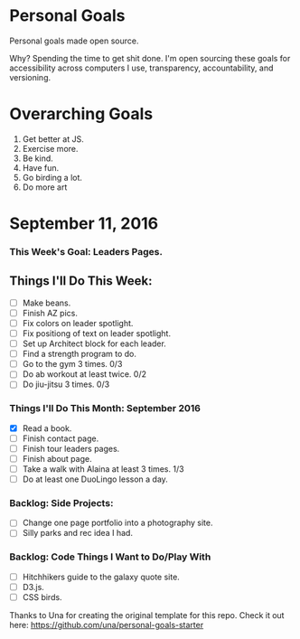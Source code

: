 Personal Goals
==============

Personal goals made open source.

Why? Spending the time to get shit done. I'm open sourcing these goals for accessibility across computers I use, transparency, accountability, and versioning.

# Overarching Goals

1. Get better at JS.
2. Exercise more.
3. Be kind.
4. Have fun.
5. Go birding a lot.
6. Do more art

# September 11, 2016

### This Week's Goal: Leaders Pages.

## Things I'll Do This Week:

- [ ] Make beans.
- [ ] Finish AZ pics.
- [ ] Fix colors on leader spotlight.
- [ ] Fix positiong of text on leader spotlight.
- [ ] Set up Architect block for each leader.
- [ ] Find a strength program to do.
- [ ] Go to the gym 3 times. 0/3
- [ ] Do ab workout at least twice. 0/2
- [ ] Do jiu-jitsu 3 times. 0/3 

### Things I'll Do This Month: September 2016

- [x] Read a book.
- [ ] Finish contact page.
- [ ] Finish tour leaders pages.
- [ ] Finish about page.
- [ ] Take a walk with Alaina at least 3 times. 1/3
- [ ] Do at least one DuoLingo lesson a day.

### Backlog: Side Projects:

- [ ] Change one page portfolio into a photography site.
- [ ] Silly parks and rec idea I had.

### Backlog: Code Things I Want to Do/Play With

- [ ] Hitchhikers guide to the galaxy quote site.
- [ ] D3.js.
- [ ] CSS birds.

Thanks to Una for creating the original template for this repo. Check it out here: https://github.com/una/personal-goals-starter